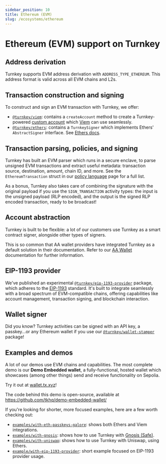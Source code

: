 ```yaml
---
sidebar_position: 10
title: Ethereum (EVM)
slug: /ecosystems/ethereum
---
```


# Ethereum (EVM) support on Turnkey

## Address derivation

Turnkey supports EVM address derivation with `ADDRESS_TYPE_ETHEREUM`. This address format is valid across all EVM chains and L2s.

## Transaction construction and signing

To construct and sign an EVM transaction with Turnkey, we offer:
* [`@turnkey/viem`](https://npmjs.com/package/@turnkey/viem): contains a `createAccount` method to create a Turnkey-powered [custom account](https://viem.sh/docs/accounts/local) which [Viem](https://viem.sh/) can use seamlessly.
* [`@turnkey/ethers`](https://npmjs.com/package/@turnkey/ethers): contains a `TurnkeySigner` which implements Ethers' `AbstractSigner` interface. See [Ethers docs](https://docs.ethers.org/v6/api/providers/abstract-signer/#AbstractSigner).

## Transaction parsing, policies, and signing

Turnkey has built an EVM parser which runs in a secure enclave, to parse unsigned EVM transactions and extract useful metadata: transaction source, destination, amount, chain ID, and more. See the `EthereumTransaction` struct in our [policy language](../concepts/policy-management/Policy-language.md) page for a full list.

As a bonus, Turnkey also takes care of combining the signature with the original payload if you use the `SIGN_TRANSACTION` activity types: the input is the unsigned payload (RLP encoded), and the output is the signed RLP encoded transaction, ready to be broadcast!

## Account abstraction

Turnkey is built to be flexible: a lot of our customers use Turnkey as a smart contract signer, alongside other types of signers.

This is so common that AA wallet providers have integrated Turnkey as a default solution in their documentation. Refer to our [AA Wallet](../../solutions/embedded-wallets/account-abstraction.md) documentation for further information.

## EIP-1193 provider

We've published an experimental [`@turnkey/eip-1193-provider`](https://www.npmjs.com/package/@turnkey/eip-1193-provider) package, which adheres to the [EIP-1193](https://eips.ethereum.org/EIPS/eip-1193) standard. It's built to integrate seamlessly with a broad spectrum of EVM-compatible chains, offering capabilities like account management, transaction signing, and blockchain interaction.

## Wallet signer

Did you know? Turnkey activities can be signed with an API key, a passkey...or any Ethereum wallet if you use our [`@turnkey/wallet-stamper`](https://www.npmjs.com/package/@turnkey/wallet-stamper) package!

## Examples and demos

A lot of our demos use EVM chains and capabilities. The most complete demo is our **Demo Embedded wallet**, a fully-functional, hosted wallet which showcases (among other things) send and receive functionality on Sepolia.

Try it out at [wallet.tx.xyz](https://wallet.tx.xyz)!

The code behind this demo is open-source, available at https://github.com/tkhq/demo-embedded-wallet/ 

If you're looking for shorter, more focused examples, here are a few worth checking out:
* [`examples/with-eth-passkeys-galore`](https://github.com/tkhq/sdk/tree/main/examples/with-eth-passkeys-galore): shows both Ethers and Viem integrations.
* [`examples/with-gnosis`](https://github.com/tkhq/sdk/tree/main/examples/with-gnosis): shows how to use Turnkey with [Gnosis (Safe)](https://safe.global/).
* [`examples/with-uniswap`](https://github.com/tkhq/sdk/tree/main/examples/with-uniswap): shows how to use Turnkey with Uniswap, using Ethers.
* [`example/with-eip-1193-provider`](https://github.com/tkhq/sdk/tree/main/examples/with-eip-1193-provider): short example focused on EIP-1193 provider usage.



